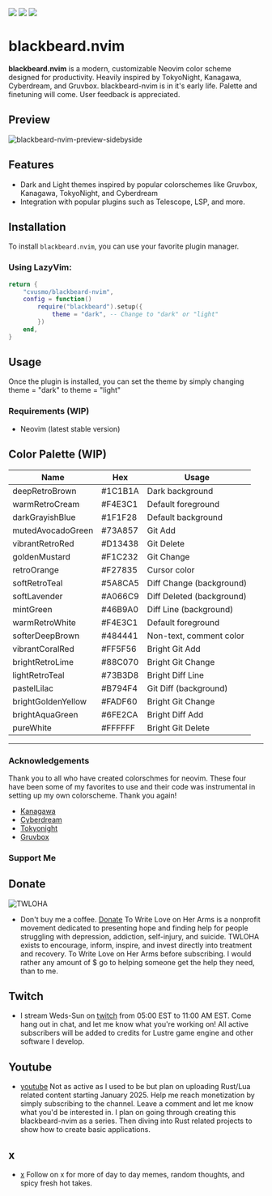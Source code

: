<a href="https://dotfyle.com/blacksheepcosmo/blackbeard-nvim-lua-blackbeard"><img src="https://dotfyle.com/blacksheepcosmo/blackbeard-nvim-lua-blackbeard/badges/plugins?style=for-the-badge" /></a>
<a href="https://dotfyle.com/blacksheepcosmo/blackbeard-nvim-lua-blackbeard"><img src="https://dotfyle.com/blacksheepcosmo/blackbeard-nvim-lua-blackbeard/badges/leaderkey?style=for-the-badge" /></a>
<a href="https://dotfyle.com/blacksheepcosmo/blackbeard-nvim-lua-blackbeard"><img src="https://dotfyle.com/blacksheepcosmo/blackbeard-nvim-lua-blackbeard/badges/plugin-manager?style=for-the-badge" /></a>

# blackbeard.nvim

**blackbeard.nvim** is a modern, customizable Neovim color scheme designed for productivity. Heavily inspired by TokyoNight, Kanagawa, Cyberdream, and Gruvbox. blackbeard-nvim is in it's early life. Palette and finetuning will come. User feedback is appreciated.

## Preview
![blackbeard-nvim-preview-sidebyside](https://github.com/cvusmo/blackbeard-nvim/blob/dev/assets/preview/blackbeard-nvim-preview-sidebyside.png?raw=true)

## Features

- Dark and Light themes inspired by popular colorschemes like Gruvbox, Kanagawa, TokyoNight, and Cyberdream
- Integration with popular plugins such as Telescope, LSP, and more.

## Installation

To install `blackbeard.nvim`, you can use your favorite plugin manager.

### Using LazyVim:
```lua
return {
    "cvusmo/blackbeard-nvim",
    config = function()
        require("blackbeard").setup({
            theme = "dark", -- Change to "dark" or "light"
        })
    end,
}
```

## Usage
Once the plugin is installed, you can set the theme by simply changing theme = "dark" to theme = "light"

### Requirements (WIP)
- Neovim (latest stable version)

## Color Palette (WIP)

| Name             | Hex      | Usage                            |
|------------------|----------|----------------------------------|
| deepRetroBrown   | #1C1B1A  | Dark background                  |
| warmRetroCream   | #F4E3C1  | Default foreground               |
| darkGrayishBlue  | #1F1F28  | Default background               |
| mutedAvocadoGreen| #73A857  | Git Add                          |
| vibrantRetroRed  | #D13438  | Git Delete                       |
| goldenMustard    | #F1C232  | Git Change                       |
| retroOrange      | #F27835  | Cursor color                     |
| softRetroTeal    | #5A8CA5  | Diff Change (background)         |
| softLavender     | #A066C9  | Diff Deleted (background)        |
| mintGreen        | #46B9A0  | Diff Line (background)           |
| warmRetroWhite   | #F4E3C1  | Default foreground               |
| softerDeepBrown  | #484441  | Non-text, comment color          |
| vibrantCoralRed  | #FF5F56  | Bright Git Add                   |
| brightRetroLime  | #88C070  | Bright Git Change                |
| lightRetroTeal   | #73B3D8  | Bright Diff Line                 |
| pastelLilac      | #B794F4  | Git Diff (background)            |
| brightGoldenYellow| #FADF60 | Bright Git Change                |
| brightAquaGreen  | #6FE2CA  | Bright Diff Add                  |
| pureWhite        | #FFFFFF  | Bright Git Delete                |

---

### Acknowledgements
Thank you to all who have created colorschmes for neovim. These four have been some of my favorites to use and their code was instrumental in setting up my own colorscheme. Thank you again!

- [Kanagawa](https://github.com/rebelot/kanagawa.nvim)
- [Cyberdream](https://github.com/scottmckendry/cyberdream.nvim)
- [Tokyonight](https://github.com/folke/tokyonight.nvim)
- [Gruvbox](https://github.com/morhetz/gruvbox)

### Support Me

## Donate

![TWLOHA](https://panels.twitch.tv/panel-32185066-image-1aa09e79-4ba3-415d-a9f1-321b4ee42f91)
- Don't buy me a coffee. [Donate](https://www.twitch.tv/charity/cvusmo) To Write Love on Her Arms is a nonprofit movement dedicated to presenting hope and finding help for people struggling with depression, addiction, self-injury, and suicide. TWLOHA exists to encourage, inform, inspire, and invest directly into treatment and recovery. To Write Love on Her Arms before subscribing. I would rather any amount of $ go to helping someone get the help they need, than to me.

## Twitch
- I stream Weds-Sun on [twitch](https://www.twitch.tv/cvusmo) from 05:00 EST to 11:00 AM EST. Come hang out in chat, and let me know what you're working on! All active subscribers will be added to credits for Lustre game engine and other software I develop.

## Youtube
- [youtube](https://www.youtube.com/@cvusmo) Not as active as I used to be but plan on uploading Rust/Lua related content starting January 2025. Help me reach monetization by simply subscribing to the channel. Leave a comment and let me know what you'd be interested in. I plan on going through creating this blackbeard-nvim as a series. Then diving into Rust related projects to show how to create basic applications.

## x
- [x](https://www.x.com/cvusmo) Follow on x for more of day to day memes, random thoughts, and spicy fresh hot takes.
